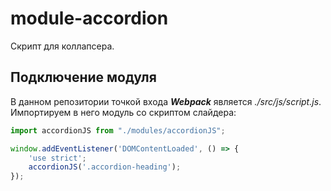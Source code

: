 # module-accordion
Скрипт для коллапсера.


## Подключение модуля
В данном репозитории точкой входа ___Webpack___ является _./src/js/script.js_.
<br /> Импортируем в него модуль со скриптом слайдера:
```javascript
import accordionJS from "./modules/accordionJS";

window.addEventListener('DOMContentLoaded', () => {
    'use strict';
    accordionJS('.accordion-heading');
});
```

 
